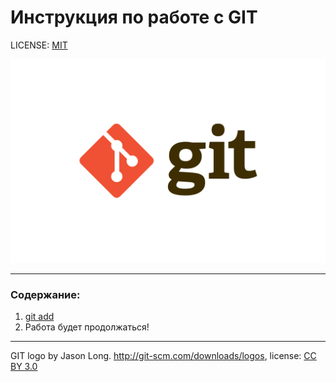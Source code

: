 # Инструкция по работе с GIT


LICENSE: [MIT](./license.md)

![git-logo](./assets/git-logo.png)


---
### Содержание:
1. [git add](./add.md)
2. Работа будет продолжаться!


---

GIT logo by Jason Long. http://git-scm.com/downloads/logos, license: [CC BY 3.0](https://creativecommons.org/licenses/by/3.0/)